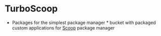 # TurboScoop
* Packages for the simplest package manager *
bucket with packaged custom applications for [Scoop](http://scoop.sh) package manager
